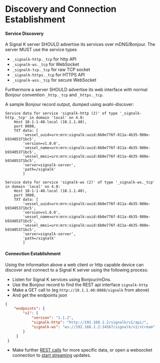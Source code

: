 # Discovery and Connection Establishment

#### Service Discovery

A Signal K server SHOULD advertise its services over mDNS/Bonjour. The server MUST use the service types

* `_signalk-http._tcp` for http API
* `_signalk-ws._tcp` for WebSocket
* `_signalk-tcp._tcp` for raw TCP socket
* `_signalk-https._tcp` for HTTPS API
* `_signalk-wss._tcp` for secure WebSocket

Furthermore a server SHOULD advertise its web interface with normal Bonjour convention `_http._tcp` and `_https._tcp`.

A sample Bonjour record output, dumped using avahi-discover:

```
Service data for service 'signalk-http (2)' of type '_signalk-http._tcp' in domain 'local' on 4.0:
    Host 10-1-1-40.local (10.1.1.40),
    port 8080,
    TXT data: [
        'vessel_uuid=urn:mrn:signalk:uuid:6b0e776f-811a-4b35-980e-b93405371bc5',
        'version=v1.0.0',
        'vessel_name=urn:mrn:signalk:uuid:6b0e776f-811a-4b35-980e-b93405371bc5',
        'vessel_mmsi=urn:mrn:signalk:uuid:6b0e776f-811a-4b35-980e-b93405371bc5',
        'server=signalk-server',
        'path=/signalk'
        ]

Service data for service 'signalk-ws (2)' of type '_signalk-ws._tcp' in domain 'local' on 4.0:
    Host 10-1-1-40.local (10.1.1.40),
    port 3000,
    TXT data: [
        'vessel_uuid=urn:mrn:signalk:uuid:6b0e776f-811a-4b35-980e-b93405371bc5',
        'version=v1.0.0',
        'vessel_name=urn:mrn:signalk:uuid:6b0e776f-811a-4b35-980e-b93405371bc5',
        'vessel_mmsi=urn:mrn:signalk:uuid:6b0e776f-811a-4b35-980e-b93405371bc5',
        'server=signalk-server',
        'path=/signalk'
        ]
```

#### Connection Establishment

Using the information above a web client or http capable device can discover and connect to a Signal K server using the following process:

* Listen for Signal K services using Bonjour/mDns.
* Use the Bonjour record to find the REST api interface `signalk-http`
* Make a GET call to <host><port><path> (eg `http://10.1.1.40:8080/signalk` from above)
* And get the endpoints json

```json
{
    "endpoints": {
        "v1": {
            "version": "1.1.2",
            "signalk-http": "http://192.168.1.2/signalk/v1/api/",
            "signalk-ws": "ws://192.168.1.2:34567/signalk/v1/stream"
        }
     }
 }
```

* Make further [REST calls](rest_api.md) for more specific data, or open a websocket connection to [start streaming](streaming_api.md) updates.
